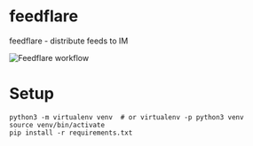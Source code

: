 # feedflare

feedflare - distribute feeds to IM

![Feedflare workflow](http://processon.com/chart_image/6225bcc87d9c0836f902f34c.png "Feedflare workflow")

# Setup

```shell script
python3 -m virtualenv venv  # or virtualenv -p python3 venv
source venv/bin/activate
pip install -r requirements.txt
```
